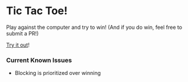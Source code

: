 # Tic Tac Toe!

Play against the computer and try to win! (And if you do win, feel free to submit a PR!)

[Try it out](https://kyletozer.github.io/Tic-Tac-Toe/)!


### Current Known Issues
* Blocking is prioritized over winning
